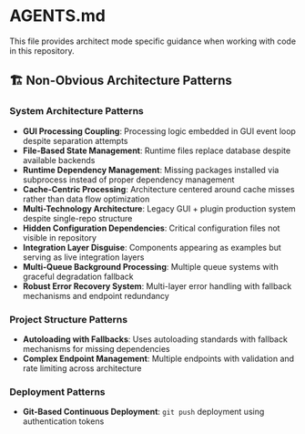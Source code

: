 # AGENTS.md

This file provides architect mode specific guidance when working with code in this repository.

## 🏗️ **Non-Obvious Architecture Patterns**

### System Architecture Patterns
- **GUI Processing Coupling**: Processing logic embedded in GUI event loop despite separation attempts
- **File-Based State Management**: Runtime files replace database despite available backends
- **Runtime Dependency Management**: Missing packages installed via subprocess instead of proper dependency management
- **Cache-Centric Processing**: Architecture centered around cache misses rather than data flow optimization
- **Multi-Technology Architecture**: Legacy GUI + plugin production system despite single-repo structure
- **Hidden Configuration Dependencies**: Critical configuration files not visible in repository
- **Integration Layer Disguise**: Components appearing as examples but serving as live integration layers
- **Multi-Queue Background Processing**: Multiple queue systems with graceful degradation fallback
- **Robust Error Recovery System**: Multi-layer error handling with fallback mechanisms and endpoint redundancy

### Project Structure Patterns
- **Autoloading with Fallbacks**: Uses autoloading standards with fallback mechanisms for missing dependencies
- **Complex Endpoint Management**: Multiple endpoints with validation and rate limiting across architecture

### Deployment Patterns
- **Git-Based Continuous Deployment**: `git push` deployment using authentication tokens